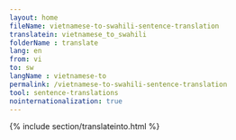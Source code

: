 ```yaml
---
layout: home
fileName: vietnamese-to-swahili-sentence-translation
translatein: vietnamese_to_swahili
folderName : translate
lang: en
from: vi
to: sw
langName : vietnamese-to
permalink: /vietnamese-to-swahili-sentence-translation
tool: sentence-translations
nointernationalization: true
---
```

{% include section/translateinto.html %}
